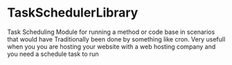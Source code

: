 TaskSchedulerLibrary
====================

Task Scheduling Module for running a method or code base in scenarios that would have Traditionally been done by something like cron. Very usefull when you you are hosting your website with a web hosting company and you need a schedule task to run
